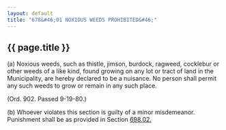 ```yaml
---
layout: default 
title: "678&#46;01 NOXIOUS WEEDS PROHIBITED&#46;"
---
```


{{ page.title }}
----------------

​(a) Noxious weeds, such as thistle, jimson, burdock, ragweed, cocklebur
or other weeds of a like kind, found growing on any lot or tract of land
in the Municipality, are hereby declared to be a nuisance. No person
shall permit any such weeds to grow or remain in any such place.

(Ord. 902. Passed 9-19-80.)

​(b) Whoever violates this section is guilty of a minor misdemeanor.
Punishment shall be as provided in Section [698.02.](38e2f631.html)

